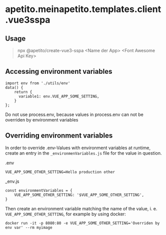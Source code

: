 # apetito.meinapetito.templates.client.vue3sspa
## Usage

> npx @apetito/create-vue3-sspa \<Name der App> \<Font Awesome Api Key>


## Accessing environment variables

```
import env from './utils/env'
data() {
    return {
      variable1: env.VUE_APP_SOME_SETTING,
    }
};
```

Do not use process.env, because values in process.env can not be overriden by environment variables

## Overriding environment variables

In order to override .env-Values with environment variables at runtime, create an entry in the ```_environmenVariables.js``` file for the value in question.

.env
```
VUE_APP_SOME_OTHER_SETTING=Hello production other
```

_env.js
```
const environmentVariables = {
    VUE_APP_SOME_OTHER_SETTING: '$VUE_APP_SOME_OTHER_SETTING',
}
```

Then create an environment variable matching the name of the value, i. e. ```VUE_APP_SOME_OTHER_SETTING```, for example by using docker:

```
docker run -it -p 8080:80 -e VUE_APP_SOME_OTHER_SETTING='Overriden by env var' --rm myimage
```